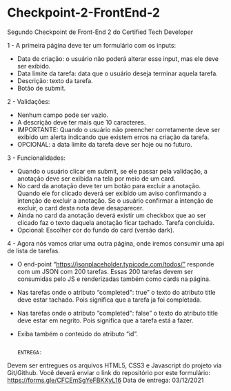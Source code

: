 # Checkpoint-2-FrontEnd-2
 Segundo Checkpoint de Front-End 2 do Certified Tech Developer

	
1 - A primeira página deve ter um formulário com os inputs: 
- Data de criação: o usuário não poderá alterar esse input, mas ele deve ser exibido.
- Data limite da tarefa: data que o usuário deseja terminar aquela tarefa.
- Descrição: texto da tarefa.
- Botão de submit.

2 - Validações:
- Nenhum campo pode ser vazio.
- A descrição deve ter mais que 10 caracteres.
- IMPORTANTE: Quando o usuário não preencher corretamente deve ser exibido um alerta indicando que existem erros na criação da tarefa.
- OPCIONAL: a data limite da tarefa deve ser hoje ou no futuro.

3 - Funcionalidades:
- Quando o usuário clicar em submit, se ele passar pela validação, a anotação deve ser exibida na tela por meio de um card.
- No card da anotação deve ter um botão para excluir a anotação. Quando ele for clicado deverá ser exibido um aviso confirmando a intenção de excluir a anotação. Se o usuário confirmar a intenção de excluir, o card desta nota deve desaparecer.
- Ainda no card da anotação deverá existir um checkbox que ao ser clicado faz o texto daquela anotação ficar tachado. Tarefa concluida.
- Opcional: Escolher cor do fundo do card (versão dark).

4 - Agora nós vamos criar uma outra página, onde iremos consumir uma api de lista de tarefas.
- O end-point “https://jsonplaceholder.typicode.com/todos/” responde com um JSON com 200 tarefas. Essas 200 tarefas devem ser consumidas pelo JS e renderizadas também como cards na página.
- Nas tarefas onde o atributo “completed": true” o texto do atributo title deve estar tachado. Pois significa que a tarefa ja foi completada.
- Nas tarefas onde o atributo “completed": false” o texto do atributo title deve estar em negrito. Pois significa que a tarefa está a fazer. 
- Exiba também o conteúdo do atributo “id”.

                                                                      ENTREGA:
Devem ser entregues os arquivos HTML5, CSS3 e Javascript do projeto via Git/Github. Você deverá enviar o link do repositório por este formulário: https://forms.gle/CFCEmSgYeFBKXyL16 
Data de entrega: 03/12/2021





